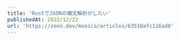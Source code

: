 ```yaml
---
title: 'RustでJSONの構文解析がしたい'
publishedAt: 2022/12/22
url: 'https://zenn.dev/monica/articles/63510afc116ad8'
---
```



